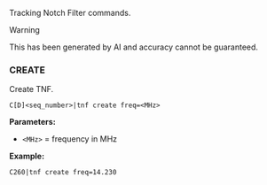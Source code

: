 Tracking Notch Filter commands.

> [!WARNING]
> This has been generated by AI and accuracy cannot be guaranteed.

### CREATE

Create TNF.

```
C[D]<seq_number>|tnf create freq=<MHz>
```

**Parameters:**
- `<MHz>` = frequency in MHz

**Example:**
```
C260|tnf create freq=14.230
```